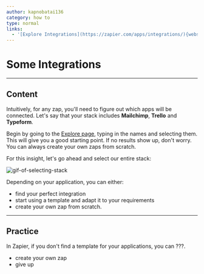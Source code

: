 ```yaml
---
author: kapnobatai136
category: how to
type: normal
links:
  - '[Explore Integrations](https://zapier.com/apps/integrations/){website}'
---
```


# Some Integrations


---

## Content

Intuitively, for any zap, you'll need to figure out which apps will be connected. Let's say that your stack includes **Mailchimp**, **Trello** and **Typeform**.

Begin by going to the [Explore page](https://zapier.com/apps/integrations/), typing in the names and selecting them. This will give you a good starting point. If no results show up, don't worry. You can always create your own zaps from scratch.

For this insight, let's go ahead and select our entire stack:

![gif-of-selecting-stack](https://img.enkipro.com/1685a73c736c0d01738c24ccdf30c806.gif)

Depending on your application, you can either:

* find your perfect integration
* start using a template and adapt it to your requirements
* create your own zap from scratch.


---

## Practice

In Zapier, if you don't find a template for your applications, you can ???.

* create your own zap
* give up
